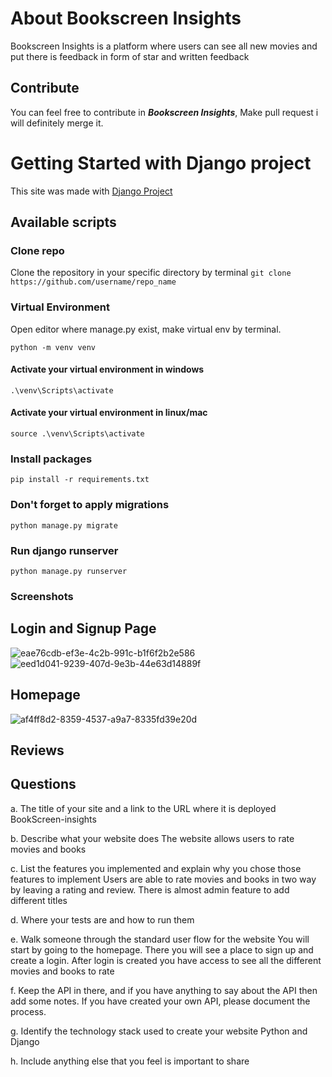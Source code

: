 # About Bookscreen Insights
Bookscreen Insights is a platform where users can see all new movies and
put there is feedback in form of star and written feedback

## Contribute
You can feel free to contribute in ***Bookscreen Insights***, Make pull request i will definitely merge it.

# Getting Started with Django project
This site was made with [Django Project](https://docs.djangoproject.com/en/5.0/)
## Available scripts
### Clone repo
Clone the repository in your specific directory by terminal ```git clone https://github.com/username/repo_name```

### Virtual Environment
Open editor where manage.py exist, make virtual env by terminal.

```python -m venv venv```

#### Activate your virtual environment in windows
```.\venv\Scripts\activate```

#### Activate your virtual environment in linux/mac
```source .\venv\Scripts\activate```

### Install packages
```pip install -r requirements.txt```


### Don't forget to apply migrations
```python manage.py migrate```

### Run django runserver
```python manage.py runserver```



### Screenshots
## Login and Signup Page
![eae76cdb-ef3e-4c2b-991c-b1f6f2b2e586](https://github.com/cmuriel1/bookscreen-insights/assets/145692735/84b5472f-03d9-4504-b8e4-a13887097184)
![eed1d041-9239-407d-9e3b-44e63d14889f](https://github.com/cmuriel1/bookscreen-insights/assets/145692735/f77544a8-aa3f-46ae-9d74-a33d5b5cd432)

## Homepage
![af4ff8d2-8359-4537-a9a7-8335fd39e20d](https://github.com/cmuriel1/bookscreen-insights/assets/145692735/e805047f-ad35-46a0-a158-53023e279164)

## Reviews

## Questions
a. The title of your site and a link to the URL where it is deployed
BookScreen-insights

b. Describe what your website does
The website allows users to rate movies and books

c. List the features you implemented and explain why you chose those
features to implement
Users are able to rate movies and books in two way by leaving a rating and review. There is almost admin feature to add different titles

d. Where your tests are and how to run them

e. Walk someone through the standard user flow for the website
You will start by going to the homepage. There you will see a place to sign up and create a login. After login is created you have access to see all the different movies and books to rate

f. Keep the API in there, and if you have anything to say about the API then
add some notes. If you have created your own API, please document the
process.

g. Identify the technology stack used to create your website
Python and Django

h. Include anything else that you feel is important to share

